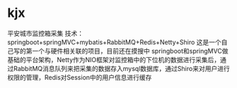 # kjx
平安城市监控箱采集
技术：springboot+springMVC+mybatis+RabbitMQ+Redis+Netty+Shiro
这是一个自己写的第一个与硬件相关联的项目，目前还在摸搜中
    springboot和springMVC做基础的平台架构，Netty作为NIO框架对监控箱中的下位机的数据进行采集后，通过RabbitMQ消息队列来把采集的数据存入mysql数据库，通过Shiro来对用户进行权限的管理，Redis对Session中的用户信息进行缓存
